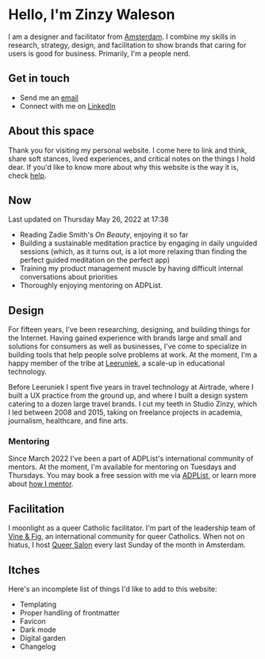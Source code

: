 # Hello, I'm Zinzy Waleson
I am a designer and facilitator from [Amsterdam](/amsterdam). I combine my skills in research, strategy, design, and facilitation to show brands that caring for users is good for business. Primarily, I'm a people nerd. 

## Get in touch
- Send me an <a href="mailto:zinzy@pm.me">email</a>
- Connect with me on <a href="https://www.linkedin.com/in/zinzy/" target="_blank" rel="noopener noreferrer">LinkedIn</a>

## About this space
Thank you for visiting my personal website. I come here to link and think, share soft stances, lived experiences, and critical notes on the things I hold dear. If you'd like to know more about why this website is the way it is, check [help](/help).

## Now
<time>Last updated on Thursday May 26, 2022 at 17:38</time>

- Reading Zadie Smith's _On Beauty_, enjoying it so far
- Building a sustainable meditation practice by engaging in daily unguided sessions (which, as it turns out, is a lot more relaxing than finding the perfect guided meditation on the perfect app)
- Training my product management muscle by having difficult internal conversations about priorities
- Thoroughly enjoying mentoring on ADPList.

## Design
For fifteen years, I've been researching, designing, and building things for the Internet. Having gained experience with brands large and small and solutions for consumers as well as businesses, I've come to specialize in building tools that help people solve problems at work. At the moment, I'm a happy member of the tribe at <a href="https://leeruniek.nl" target="_blank" rel="noopener noreferrer">Leeruniek</a>, a scale-up in educational technology.

Before Leeruniek I spent five years in travel technology at Airtrade, where I built a UX practice from the ground up, and where I built a design system catering to a dozen large travel brands. I cut my teeth in Studio Zinzy, which I led between 2008 and 2015, taking on freelance projects in academia, journalism, healthcare, and fine arts.

### Mentoring
Since March 2022 I've been a part of ADPList's international community of mentors. At the moment, I'm available for mentoring on Tuesdays and Thursdays. You may book a free session with me via <a href="https://adplist.org/mentors/zinzy-nev-geene" target="_blank" rel="noopener noreferrer">ADPList</a>, or learn more about  [how I mentor](/mentoring).

## Facilitation
I moonlight as a queer Catholic facilitator. I'm part of the leadership team of <a href="https://vineandfig.co/" target="_blank" rel="noopener noreferrer">Vine & Fig</a>, an international community for queer Catholics. When not on hiatus, I host <a href="https://meetup.com/queersalon" target="_blank" rel="noopener noreferrer">Queer Salon</a> every last Sunday of the month in Amsterdam.

## Itches
Here's an incomplete list of things I'd like to add to this website:

- Templating
- Proper handling of frontmatter
- Favicon
- Dark mode
- Digital garden
- Changelog
